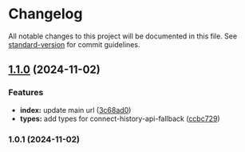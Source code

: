# Changelog

All notable changes to this project will be documented in this file. See [standard-version](https://github.com/conventional-changelog/standard-version) for commit guidelines.

## [1.1.0](https://github.com/wildiney/MCriticBookmarklet/compare/v1.0.1...v1.1.0) (2024-11-02)


### Features

* **index:** update main url ([3c68ad0](https://github.com/wildiney/MCriticBookmarklet/commit/3c68ad06eb66271098c4af5b1b481b22150a7523))
* **types:** add types for connect-history-api-fallback ([ccbc729](https://github.com/wildiney/MCriticBookmarklet/commit/ccbc729abe0ba67cd12350a0eaf73ff2ae82e121))

### 1.0.1 (2024-11-02)
